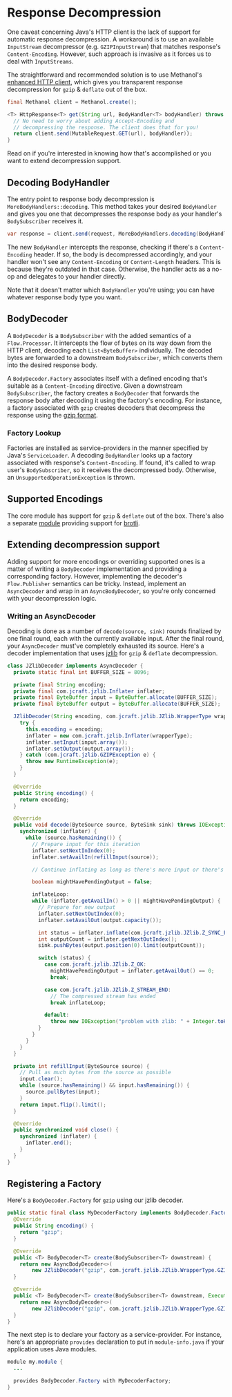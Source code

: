 # Response Decompression

One caveat concerning Java's HTTP client is the lack of support for automatic response
decompression. A workaround is to use an available `InputStream` decompressor (e.g. `GZIPInputStream`)
that matches response's `Content-Encoding`. However, such approach is invasive as it forces us to deal
with `InputStreams`.

The straightforward and recommended solution is to use Methanol's [enhanced HTTP client](enhanced_httpclient.md),
which gives you transparent response decompression for `gzip` & `deflate` out of the box.

```java
final Methanol client = Methanol.create();

<T> HttpResponse<T> get(String url, BodyHandler<T> bodyHandler) throws IOException, InterruptedException {
  // No need to worry about adding Accept-Encoding and
  // decompressing the response. The client does that for you!
  return client.send(MutableRequest.GET(url), bodyHandler));
}
```

Read on if you're interested in knowing how that's accomplished or you want to extend decompression
support.

## Decoding BodyHandler

The entry point to response body decompression is `MoreBodyHandlers::decoding`. This method takes your
desired `BodyHandler` and gives you one that decompresses the response body as your handler's `BodySubscriber`
receives it.

```java
var response = client.send(request, MoreBodyHandlers.decoding(BodyHandlers.ofString()));
```

The new `BodyHandler` intercepts the response, checking if there's a `Content-Encoding` header. If
so, the body is decompressed accordingly, and your handler won't see any `Content-Encoding` or
`Content-Length` headers. This is because they're outdated in that case. Otherwise, the handler acts
as a no-op and delegates to your handler directly.

Note that it doesn't matter which `BodyHandler` you're using; you can have whatever response body
type you want.

## BodyDecoder

A `BodyDecoder` is a `BodySubscriber` with the added semantics of a `Flow.Processor`. It intercepts
the flow of bytes on its way down from the HTTP client, decoding each `List<ByteBuffer>` individually.
The decoded bytes are forwarded to a downstream `BodySubscriber`, which converts them into the desired
response body.

A `BodyDecoder.Factory` associates itself with a defined encoding that's suitable as a `Content-Encoding`
directive. Given a downstream `BodySubscriber`, the factory creates a `BodyDecoder` that forwards the
response body after decoding it using the factory's encoding. For instance, a factory associated with
`gzip` creates decoders that decompress the response using the [gzip format][gzip-rfc].

### Factory Lookup

Factories are installed as service-providers in the manner specified by Java's `ServiceLoader`. A
decoding `BodyHandler` looks up a factory associated with response's `Content-Encoding`. If found,
it's called to wrap user's `BodySubscriber`, so it receives the decompressed body. Otherwise, an
`UnsupportedOperationException` is thrown.

## Supported Encodings

The core module has support for `gzip` & `deflate` out of the box. There's also a separate
[module][methanol-brotli] providing support for [brotli].

## Extending decompression support

Adding support for more encodings or overriding supported ones is a matter of writing a `BodyDecoder`
implementation and providing a corresponding factory. However, implementing the decoder's `Flow.Publisher`
semantics can be tricky. Instead, implement an `AsyncDecoder` and wrap in an `AsyncBodyDecoder`, so
you're only concerned with your decompression logic.

### Writing an AsyncDecoder

Decoding is done as a number of `decode(source, sink)` rounds finalized by one final round, each
with the currently available input. After the final round, your `AsyncDecoder` must've completely
exhausted its source. Here's a decoder implementation that uses [jzlib] for `gzip` & `deflate`
decompression.

```java
class JZlibDecoder implements AsyncDecoder {
  private static final int BUFFER_SIZE = 8096;

  private final String encoding;
  private final com.jcraft.jzlib.Inflater inflater;
  private final ByteBuffer input = ByteBuffer.allocate(BUFFER_SIZE);
  private final ByteBuffer output = ByteBuffer.allocate(BUFFER_SIZE);

  JZlibDecoder(String encoding, com.jcraft.jzlib.JZlib.WrapperType wrapperType) {
    try {
      this.encoding = encoding;
      inflater = new com.jcraft.jzlib.Inflater(wrapperType);
      inflater.setInput(input.array());
      inflater.setOutput(output.array());
    } catch (com.jcraft.jzlib.GZIPException e) {
      throw new RuntimeException(e);
    }
  }

  @Override
  public String encoding() {
    return encoding;
  }

  @Override
  public void decode(ByteSource source, ByteSink sink) throws IOException {
    synchronized (inflater) {
      while (source.hasRemaining()) {
        // Prepare input for this iteration
        inflater.setNextInIndex(0);
        inflater.setAvailIn(refillInput(source));

        // Continue inflating as long as there's more input or there's pending output

        boolean mightHavePendingOutput = false;

        inflateLoop:
        while (inflater.getAvailIn() > 0 || mightHavePendingOutput) {
          // Prepare for new output
          inflater.setNextOutIndex(0);
          inflater.setAvailOut(output.capacity());

          int status = inflater.inflate(com.jcraft.jzlib.JZlib.Z_SYNC_FLUSH);
          int outputCount = inflater.getNextOutIndex();
          sink.pushBytes(output.position(0).limit(outputCount));

          switch (status) {
            case com.jcraft.jzlib.JZlib.Z_OK:
              mightHavePendingOutput = inflater.getAvailOut() == 0;
              break;

            case com.jcraft.jzlib.JZlib.Z_STREAM_END:
              // The compressed stream has ended
              break inflateLoop;

            default:
              throw new IOException("problem with zlib: " + Integer.toHexString(status));
          }
        }
      }
    }
  }

  private int refillInput(ByteSource source) {
    // Pull as much bytes from the source as possible
    input.clear();
    while (source.hasRemaining() && input.hasRemaining()) {
      source.pullBytes(input);
    }
    return input.flip().limit();
  }

  @Override
  public synchronized void close() {
    synchronized (inflater) {
      inflater.end();
    }
  }
}
```

## Registering a Factory

Here's a `BodyDecoder.Factory` for `gzip` using our jzlib decoder.

```java
public static final class MyDecoderFactory implements BodyDecoder.Factory {
  @Override
  public String encoding() {
    return "gzip";
  }

  @Override
  public <T> BodyDecoder<T> create(BodySubscriber<T> downstream) {
    return new AsyncBodyDecoder<>(
        new JZlibDecoder("gzip", com.jcraft.jzlib.JZlib.WrapperType.GZIP), downstream);
  }

  @Override
  public <T> BodyDecoder<T> create(BodySubscriber<T> downstream, Executor executor) {
    return new AsyncBodyDecoder<>(
        new JZlibDecoder("gzip", com.jcraft.jzlib.JZlib.WrapperType.GZIP), downstream);
  }
}
```

The next step is to declare your factory as a service-provider. For instance, here's an appropriate
`provides` declaration to put in `module-info.java` if your application uses Java modules.

```java
module my.module {
  ...

  provides BodyDecoder.Factory with MyDecoderFactory;
}
```

[gzip-rfc]: https://tools.ietf.org/html/rfc1952
[methanol-brotli]: https://github.com/mizosoft/methanol/tree/master/methanol-brotli
[brotli]: https://github.com/google/brotli
[jzlib]: https://www.jcraft.com/jzlib/
